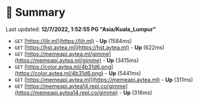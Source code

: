 # 📖 Summary
Last updated: **12/7/2022, 1:52:55 PG "Asia/Kuala_Lumpur"**

- `GET` [https://lilr.ml](https://lilr.ml) - **Up** (1584ms)
- `GET` [https://hst.aytea.ml](https://hst.aytea.ml) - **Up** (622ms)
- `GET` [https://memeapi.aytea.ml/gimme](https://memeapi.aytea.ml/gimme) - **Up** (3415ms)
- `GET` [https://color.aytea.ml/4b31d6.png](https://color.aytea.ml/4b31d6.png) - **Up** (5441ms)
- `GET` [https://memeapi.aytea.ml](https://memeapi.aytea.ml) - **Up** (311ms)
- `GET` [https://memeapi.aytea14.repl.co/gimme](https://memeapi.aytea14.repl.co/gimme) - **Up** (316ms)
